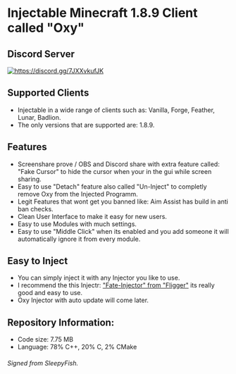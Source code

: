 # Injectable Minecraft 1.8.9 Client called "Oxy"

## Discord Server
<a href="https://discord.gg/7JXXvkufJK"><img src="https://invidget.switchblade.xyz/7JXXvkufJK" alt="https://discord.gg/7JXXvkufJK"/></a>

## Supported Clients
- Injectable in a wide range of clients such as: Vanilla, Forge, Feather, Lunar, Badlion.
- The only versions that are supported are: 1.8.9.

## Features
- Screenshare prove / OBS and Discord share with extra feature called: "Fake Cursor" to hide the cursor when your in the gui while screen sharing.
- Easy to use "Detach" feature also called "Un-Inject" to completly remove Oxy from the Injected Programm.
- Legit Features that wont get you banned like: Aim Assist has build in anti ban checks.
- Clean User Interface to make it easy for new users.
- Easy to use Modules with much settings.
- Easy to use "Middle Click" when its enabled and you add someone it will automatically ignore it from every module.

## Easy to Inject
- You can simply inject it with any Injector you like to use.
- I recommend the this Injectr: ["Fate-Injector" from "Fligger"](https://github.com/fligger/FateInjector) its really good and easy to use.
- Oxy Injector with auto update will come later.

## Repository Information:
- Code size: 7.75 MB
- Language: 78% C++, 20% C, 2% CMake

###### Signed from SleepyFish.
